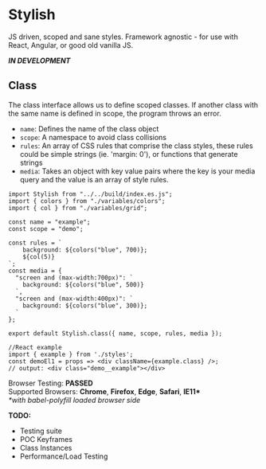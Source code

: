 # Stylish

JS driven, scoped and sane styles. Framework agnostic - for use with React, Angular, or good old vanilla JS.

**_IN DEVELOPMENT_**

## Class

The class interface allows us to define scoped classes. If another class with the same name is defined in scope, the program throws an error.

- `name`: Defines the name of the class object
- `scope`: A namespace to avoid class collisions
- `rules`: An array of CSS rules that comprise the class styles, these rules could be simple strings (ie. 'margin: 0'), or functions that generate strings
- `media`: Takes an object with key value pairs where the key is your media query and the value is an array of style rules.

```JS
import Stylish from "../../build/index.es.js";
import { colors } from "./variables/colors";
import { col } from "./variables/grid";

const name = "example";
const scope = "demo";

const rules = `
    background: ${colors("blue", 700)};
    ${col(5)}
`;
const media = {
  "screen and (max-width:700px)": `
    background: ${colors("blue", 500)}
  `,
  "screen and (max-width:400px)": `
    background: ${colors("blue", 300)};
  `
};

export default Stylish.class({ name, scope, rules, media });

//React example
import { example } from './styles';
const demoEl1 = props => <div className={example.class} />;
// output: <div class="demo__example"></div>
```

Browser Testing: **PASSED**  
Supported Browsers: **Chrome**, **Firefox**, **Edge**, **Safari**, **IE11\***  
_\*with babel-polyfill loaded browser side_

**TODO:**

- Testing suite
- POC Keyframes
- Class Instances
- Performance/Load Testing
